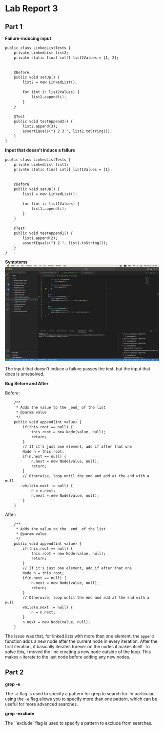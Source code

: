 # Lab Report 3
## Part 1

**Failure-inducing input**
```
public class LinkedListTests {
    private LinkedList list2;
    private static final int[] list2Values = {1, 2};


    @Before
    public void setUp() {
        list2 = new LinkedList();

        for (int i: list2Values) {
            list2.append(i);
        }
    }

    @Test
    public void testAppend2() {
        list2.append(3);
        assertEquals("1 2 3 ", list2.toString());
    }
}
```

**Input that doesn't induce a failure**
```
public class LinkedListTests {
    private LinkedList list1;
    private static final int[] list1Values = {1};


    @Before
    public void setUp() {
        list1 = new LinkedList();
        
        for (int i: list1Values) {
            list1.append(i);
        }
    }
    
    @Test
    public void testAppend1() {
        list1.append(2);
        assertEquals("1 2 ", list1.toString());
    }
}
```

**Symptoms**
![Image](/images/LinkedListSymptoms.png)

The input that doesn't induce a failure passes the test, but the input that does is unresolved.

**Bug Before and After**

Before:
```
    /**
     * Adds the value to the _end_ of the list
     * @param value
     */
    public void append(int value) {
        if(this.root == null) {
            this.root = new Node(value, null);
            return;
        }
        // If it's just one element, add if after that one
        Node n = this.root;
        if(n.next == null) {
            n.next = new Node(value, null);
            return;
        }
        // Otherwise, loop until the end and add at the end with a null
        while(n.next != null) {
            n = n.next;
            n.next = new Node(value, null);
        }
    }
```

After:
```
    /**
     * Adds the value to the _end_ of the list
     * @param value
     */
    public void append(int value) {
        if(this.root == null) {
            this.root = new Node(value, null);
            return;
        }
        // If it's just one element, add if after that one
        Node n = this.root;
        if(n.next == null) {
            n.next = new Node(value, null);
            return;
        }
        // Otherwise, loop until the end and add at the end with a null
        while(n.next != null) {
            n = n.next;
        }
        n.next = new Node(value, null);
    }
```
The issue was that, for linked lists with more than one element, the `append` function adds a new node after the current node in every iteration.
After the first iteration, it basically iterates forever on the nodes it makes itself. To solve this, I moved the line creating a new node outside
of the loop. This makes `n` iterate to the last node before adding any new nodes.

## Part 2

**grep -e**

The `-e` flag is used to specify a pattern for grep to search for. In particular, using the `-e` flag allows you to specify more than one pattern, 
which can be useful for more advanced searches. 

**grep -exclude**

The ``exclude` flag is used to specify a pattern to exclude from searches. 

